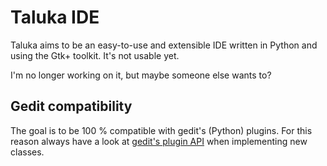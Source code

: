 Taluka IDE
==========

Taluka aims to be an easy-to-use and extensible IDE written in Python and using
the Gtk+ toolkit. It's not usable yet.

I'm no longer working on it, but maybe someone else wants to?

Gedit compatibility
-------------------

The goal is to be 100 % compatible with gedit's (Python) plugins. For this
reason always have a look at [gedit's plugin
API](http://live.gnome.org/Gedit/PythonPluginHowTo#Most_important_API) when
implementing new classes.